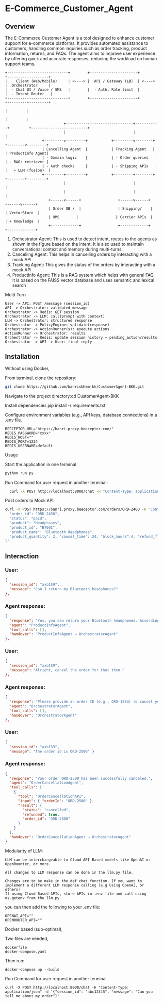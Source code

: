 # E-Commerce_Customer_Agent

## Overview
The E-Commerce Customer Agent is a tool designed to enhance customer support for e-commerce platforms. It provides automated assistance to customers, handling common inquiries such as order tracking, product information, returns, and FAQs. The agent aims to improve user experience by offering quick and accurate responses, reducing the workload on human support teams.

```
+----------------------------+        +----------------------+        +-------------------+
|    Client (Web/Mobile)     | <----> |  API / Gateway (LB)  | <----> |  Orchestrator     |
|  - Chat UI / Voice / SMS   |        |  - Auth, Rate limit  |        |  - Intent Router   |
+----------------------------+        +----------------------+        +---------+---------+
                                                                       |         |
                                                                       |         |
                           +-------------------------------+-----------+         +--------------------------+
                           |                               |                             |
                 +---------v---------+           +---------v--------+           +--------v---------+
                 | Cancelling Agent  |           | Tracking Agent   |           | ProductInfo Agent|
                 | - Domain logic    |           | - Order queries   |           | - RAG: retriever |
                 | - Auth checks     |           | - Shipping APIs   |           |   + LLM (fusion)  |
                 +---------+---------+           +---------+--------+           +--------+---------+
                           |                               |                             |
                           |                               |                             |
                    +------v------+                 +------v------+               +------v------+
                    | Order DB /  |                 | Shipping/    |               | VectorStore  |
                    | OMS        |                 | Carrier APIs  |               | + Knowledge  |
                    +-------------+                 +-------------+               +-------------+

```

1. Orchestrator Agent: This is used to detect intent, routes to the agents as shown in the figure based on the intent. It is also used to maintain conversational context and memory during multi-turns. 
2. Cancelling Agent: This helps in cancelling orders by interacting with a mock API
3. Tracking Agent: This gives the status of the orders by interacting with a mock API
4. ProductInfo Agent: This is a RAG system which helps with general FAQ. It is based on the FAISS vector database and uses semantic and lexical search

Multi-Turn
```
User -> API: POST /message (session_id)
API -> Orchestrator: validated message
Orchestrator -> Redis: GET session
Orchestrator -> LLM: call(prompt with context)
LLM -> Orchestrator: structured response
Orchestrator -> PolicyEngine: validate(response)
Orchestrator -> ActionRunner(s): execute actions
ActionRunner -> Orchestrator: results
Orchestrator -> Redis: update session history + pending_action/results
Orchestrator -> API -> User: final reply
```


## Installation

Without using Docker,


From terminal, clone the repository: 

```bash
git clone https://github.com/banriskhem-kk/CustomerAgent-BKK.git
```

Navigate to the project directory:cd CustomerAgent-BKK

Install dependencies
pip install -r requirements.txt

Configure environment variables (e.g., API keys, database connections) in a .env file.

```
BEECEPTOR_URL="https://banri.proxy.beeceptor.com/"
REDIS_PASSWORD="xxxx"
REDIS_HOST=""
REDIS_PORT=1234
REDIS_USERNAME=default
```

Usage

Start the application in one terminal:
```bash
python run.py
```
Run Command for user request in another terminal:

```bash
  curl -X POST http://localhost:8000/chat -H "Content-Type: application/json" -d '{"session_id": "<Session ID>", "message": "<Your Message>"}'
```

Post orders to Mock API
```bash
curl -X POST https://banri.proxy.beeceptor.com/orders/ORD-2400 -H "Content-Type: application/json" -d '{
  "order_id": "ORD-2400",
  "status": "paid",
  "product": "Headphones",
  "product_id": "BT001",
  "product_name": "Bluetooth Headphones",
  "product_quantity": 2, "cancel_time": 24, "block_hours":4, "refund_flag": true
}'
```

## Interaction


### User:

```json
{
  "session_id": "axb189",
  "message": "Can I return my Bluetooth headphones?"
},
```

### Agent response:

```json
{
  "response": "Yes, you can return your Bluetooth headphones. According to our return policy, you can return them within 30 days of purchase with a valid receipt. Please note that the items must be in their original condition and packaging for a full refund.\n\nTo initiate the return process, I recommend checking out our Returns page on our website for detailed instructions. This will guide you through the steps to ensure your return is processed smoothly.\n\nIf you have any questions or concerns about the return process, feel free to ask!",
  "agent": "ProductInfoAgent",
  "tool_calls": [],
  "handover": "ProductInfoAgent → OrchestratorAgent"
},
```

### User:

```json
{
  "session_id": "axb189",
  "message": "Alright, cancel the order for that then."
},
```

### Agent response:

```json
{
  "response": "Please provide an order ID (e.g., ORD-1234) to cancel your order.",
  "agent": "OrchestratorAgent",
  "tool_calls": [],
  "handover": "OrchestratorAgent"
},
```

### User:

```json
{ 
  "session_id": "axb189", 
  "message": "The order id is ORD-2500" }
```

### Agent response:

```json
{
  "response": "Your order ORD-2500 has been successfully canceled.",
  "agent": "OrderCancellationAgent",
  "tool_calls": [
    {
      "tool": "OrderCancellationAPI",
      "input": { "orderId": "ORD-2500" },
      "result": {
        "status": "cancelled",
        "refunded": true,
        "order_id": "ORD-2500"
      }
    }
  ],
  "handover": "OrderCancellationAgent → OrchestratorAgent"
}
```

Modularity of LLM:
```
LLM can be interchangeable to Cloud API Based models like OpenAI or OpenRounter, or more. 

All changes to LLM response can be done in the llm.py file, 

Changes are to be make in the def chat function. If you want to implement a different LLM response calling (e.g Using OpenAI, or others)
If using Cloud Based APIs, store APIs in .env file and call using os.getenv from the llm.py
```
you can then add the following to your .env file:

```
OPENAI_API=""
OPENROUTER_API=""
```

Docker based (sub-optimal),

Two files are needed, 

```
dockerfile
docker-compose.yaml
```

Then run:

```
docker-compose up --build
```
Run Command for user request in another terminal

```
curl -X POST http://localhost:8000/chat -H "Content-Type: application/json" -d '{"session_id": "abc12345", "message": "Can you tell me about my order"}'
```







